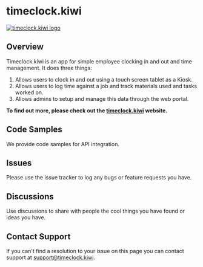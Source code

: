 # timeclock.kiwi

[![timeclock.kiwi logo][logo-image]][website]

## Overview

Timeclock.kiwi is an app for simple employee clocking in and out and time management. It does three things:

1. Allows users to clock in and out using a touch screen tablet as a Kiosk. 
2. Allows users to log time against a job and track materials used and tasks worked on. 
3. Allows admins to setup and manage this data through the web portal. 

**To find out more, please check out the [timeclock.kiwi][website] website.**

## Code Samples

We provide code samples for API integration. 

## Issues

Please use the issue tracker to log any bugs or feature requests you have. 

## Discussions

Use discussions to share with people the cool things you have found or ideas you have. 

## Contact Support

If you can't find a resolution to your issue on this page you can contact support at [support@timeclock.kiwi](mailto:support@timeclock.kiwi). 

[website]: https://timeclock.kiwi
[logo-image]: https://timeclock.kiwi/public/images/logo.svg
